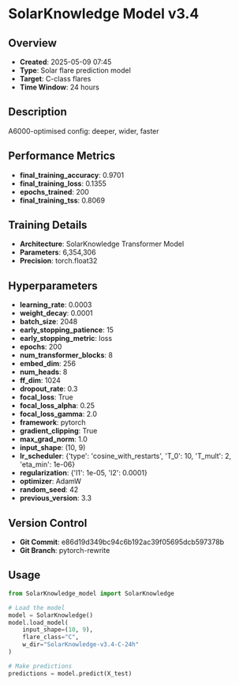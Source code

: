 # SolarKnowledge Model v3.4

## Overview
- **Created**: 2025-05-09 07:45
- **Type**: Solar flare prediction model
- **Target**: C-class flares
- **Time Window**: 24 hours

## Description
A6000-optimised config: deeper, wider, faster

## Performance Metrics
- **final_training_accuracy**: 0.9701
- **final_training_loss**: 0.1355
- **epochs_trained**: 200
- **final_training_tss**: 0.8069


## Training Details
- **Architecture**: SolarKnowledge Transformer Model
- **Parameters**: 6,354,306
- **Precision**: torch.float32

## Hyperparameters
- **learning_rate**: 0.0003
- **weight_decay**: 0.0001
- **batch_size**: 2048
- **early_stopping_patience**: 15
- **early_stopping_metric**: loss
- **epochs**: 200
- **num_transformer_blocks**: 8
- **embed_dim**: 256
- **num_heads**: 8
- **ff_dim**: 1024
- **dropout_rate**: 0.3
- **focal_loss**: True
- **focal_loss_alpha**: 0.25
- **focal_loss_gamma**: 2.0
- **framework**: pytorch
- **gradient_clipping**: True
- **max_grad_norm**: 1.0
- **input_shape**: (10, 9)
- **lr_scheduler**: {'type': 'cosine_with_restarts', 'T_0': 10, 'T_mult': 2, 'eta_min': 1e-06}
- **regularization**: {'l1': 1e-05, 'l2': 0.0001}
- **optimizer**: AdamW
- **random_seed**: 42
- **previous_version**: 3.3

## Version Control
- **Git Commit**: e86d19d349bc94c6b192ac39f05695dcb597378b
- **Git Branch**: pytorch-rewrite

## Usage
```python
from SolarKnowledge_model import SolarKnowledge

# Load the model
model = SolarKnowledge()
model.load_model(
    input_shape=(10, 9),
    flare_class="C",
    w_dir="SolarKnowledge-v3.4-C-24h"
)

# Make predictions
predictions = model.predict(X_test)
```
